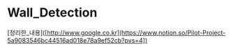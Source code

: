 # Wall_Detection


[정리한_내용]([http://www.google.co.kr](https://www.notion.so/Pilot-Project-5a9083546bc44516ad018e78a9ef52cb?pvs=4])
